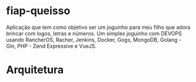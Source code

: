 # fiap-queisso

Aplicação que tem como objetivo ser um joguinho para meu filho que adora brincar com logos, letras e números. Um simples joguinho com DEVOPS usando RancherOS, Racher, Jenkins, Docker, Gogs, MongoDB, Golang - Gin, PHP - Zend Expressive e VueJS.

# Arquitetura
